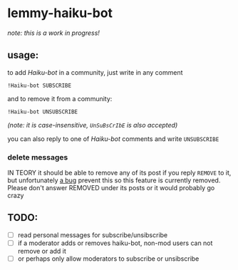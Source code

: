 # lemmy-haiku-bot

*note: this is a work in progress!*

## usage:
to add *Haiku-bot* in a community, just write in any comment 
```
!Haiku-bot SUBSCRIBE
```
and to remove it from a community:
```
!Haiku-bot UNSUBSCRIBE
```
*(note: it is case-insensitive, `UnSuBsCrIbE` is also accepted)*

you can also reply to one of *Haiku-bot* comments and write `UNSUBSCRIBE`

### delete messages
IN TEORY it should be able to remove any of its post if you reply `REMOVE` to it, but unfortunately [a bug](https://github.com/SleeplessOne1917/lemmy-bot/issues/18) prevent this so this feature is currently removed. Please don't answer REMOVED under its posts or it would probably go crazy



## TODO:
- [ ] read personal messages for subscribe/unsibscribe
- [ ] if a moderator adds or removes haiku-bot, non-mod users can not remove or add it
- [ ] or perhaps only allow moderators to subscribe or unsibscribe
